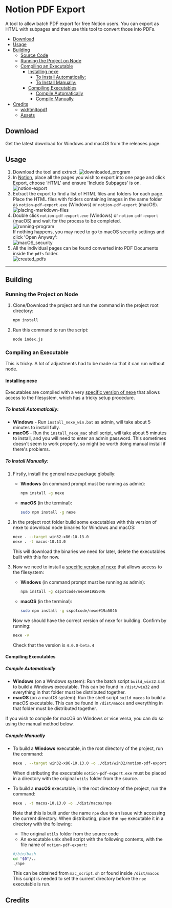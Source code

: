# Notion PDF Export

A tool to allow batch PDF export for free Notion users. You can export as HTML with subpages and then use this tool to convert those into PDFs.

- [Download](#download)
- [Usage](#usage)
- [Building](#building)
  - [Source Code](#source-code)
  - [Running the Project on Node](#running-the-project-on-node)
  - [Compiling an Executable](#compiling-an-executable)
    - [Installing nexe](#installing-nexe)
      - [To Install Automatically:](#to-install-automatically)
      - [To Install Manually:](#to-install-manually)
    - [Compiling Executables](#compiling-executables)
      - [Compile Automatically](#compile-automatically)
      - [Compile Manually](#compile-manually)
- [Credits](#credits)
  - [wkhtmltopdf](#wkhtmltopdf)
  - [Assets](#assets)

## Download

Get the latest download for Windows and macOS from the releases page:

## Usage

1. Download the tool and extract.
    ![downloaded_program](docs/downloaded_program.jpg)
2. In [Notion](https://notion.so), place all the pages you wish to export into one page and click Export, choose 'HTML' and ensure 'Include Subpages' is on.
    ![notion-export](docs/notion-export.jpg)
3. Extract the export to find a list of HTML files and folders for each page. Place the HTML files with folders containing images in the same folder as `notion-pdf-export.exe` (Windows) or `notion-pdf-export` (macOS).  
    ![placing-markdown-files](docs/placing-html-files.jpg)
4. Double click `notion-pdf-export.exe` (Windows) or `notion-pdf-export` (macOS) and wait for the process to be completed.  
    ![running-program](docs/running-program.jpg)  
    If nothing happens, you may need to go to macOS security settings and click 'Open Anyway':  
    ![macOS_security](docs/macos_security.jpg)
5. All the individual pages can be found converted into PDF Documents inside the `pdfs` folder.  
    ![created_pdfs](docs/created_pdfs.jpg)

---

## Building

### Running the Project on Node

1. Clone/Download the project and run the command in the project root directory:
    ```bash
    npm install
    ```
2. Run this command to run the script:
    ```bash
    node index.js
    ```
### Compiling an Executable

This is tricky. A lot of adjustments had to be made so that it can run without node.

#### Installing nexe

Executables are compiled with a very [specific version of nexe](https://github.com/cspotcode/nexe/tree/fix-vfs) that allows access to the filesystem, which has a tricky setup procedure.

##### To Install Automatically:

- **Windows** - Run `install_nexe_win.bat` as admin, will take about 5 minutes to install fully.
- **macOS** - Run the `install_nexe_mac` shell script, will take about 5 minutes to install, and you will need to enter an admin password. This sometimes doesn't seem to work properly, so might be worth doing manual install if there's problems.

##### To Install Manually:

1. Firstly, install the general [nexe](https://www.npmjs.com/package/nexe) package  globally:
    - **Windows** (in command prompt must be running as admin):
        ```bash
        npm install -g nexe
        ```
    - **macOS** (in the terminal):
        ```bash
        sudo npm install -g nexe
        ```

2. In the project root folder build some executables with this version of nexe to download node binaries for Windows and macOS:
    ```bash
    nexe . --target win32-x86-10.13.0
    nexe . -t macos-10.13.0
    ```
    This will download the binaries we need for later, delete the executables built with this for now.
3. Now we need to install a [specific version of nexe](https://github.com/cspotcode/nexe/tree/fix-vfs) that allows access to the filesystem:
   - **Windows** (in command prompt must be running as admin):
        ```bash
        npm install -g cspotcode/nexe#19a5046
        ```
    - **macOS** (in the terminal):
        ```bash
        sudo npm install -g cspotcode/nexe#19a5046
        ```
    Now we should have the correct version of nexe for building. Confirm by running:

    ```bash
    nexe -v
    ```
    Check that the version is `4.0.0-beta.4`

#### Compiling Executables

##### Compile Automatically
- **Windows** (on a Windows system):
    Run the batch script `build_win32.bat` to build a Windows executable. This can be found in `/dist/win32` and everything in that folder must be distributed together.
 - **macOS** (on a macOS system):
    Run the shell script `build_macos` to build a macOS executable. This can be found in `/dist/macos` and everything in that folder must be distributed together.

If you wish to compile for macOS on Windows or vice versa, you can do so using the manual method below.


##### Compile Manually
- To build a **Windows** executable, in the root directory of the project, run the command:
    ```bash
    nexe . --target win32-x86-10.13.0 -o ./dist/win32/notion-pdf-export.exe
    ```
    When distributing the executable `notion-pdf-export.exe` must be placed in a directory with the original `utils` folder from the source.

- To build a **macOS** executable, in the root directory of the project, run the command:
    ```bash
    nexe . -t macos-10.13.0 -o ./dist/macos/npe
    ```
    Note that this is built under the name `npe` due to an issue with accessing the current directory.
    When distributing, place the `npe` executable it in a directory with the following:
    - The original `utils` folder from the source code
    - An executable unix shell script with the following contents, with the file name of `notion-pdf-export`:
    ```bash
    #/bin/bash
    cd "$0"/..
    ./npe
    ```
    This can be obtained from `mac_script.sh` or found inside `/dist/macos` This script is needed to set the current directory before the `npe` executable is run.

## Credits
